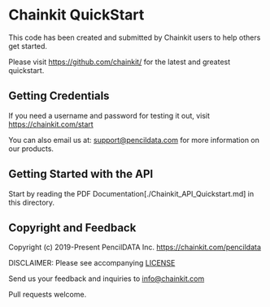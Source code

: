 # Chainkit QuickStart

This code has been created and submitted by Chainkit users to help others get started.

Please visit https://github.com/chainkit/ for the latest and greatest quickstart.

## Getting Credentials

If you need a username and password for testing it out, visit
https://chainkit.com/start 

You can also email us at: support@pencildata.com for more information
on our products.

## Getting Started with the API

Start by reading the PDF Documentation[./Chainkit_API_Quickstart.md] in this directory.

## Copyright and Feedback

Copyright (c) 2019-Present PencilDATA Inc. <https://chainkit.com/pencildata>

DISCLAIMER: Please see accompanying [LICENSE](./LICENSE)

Send us your feedback and inquiries to info@chainkit.com

Pull requests welcome.
